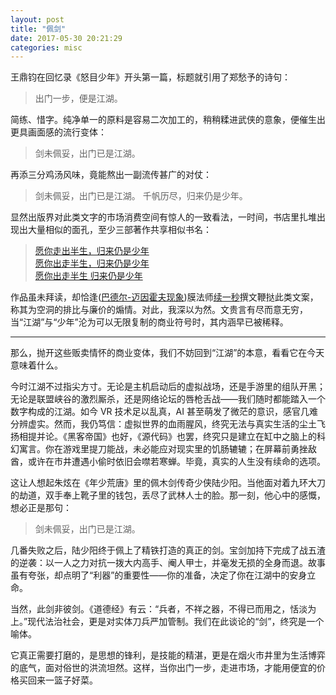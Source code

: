 ```yaml
---
layout: post
title: "佩剑"
date: 2017-05-30 20:21:29
categories: misc
---
```


王鼎钧在回忆录《怒目少年》开头第一篇，标题就引用了郑愁予的诗句：

> 出门一步，便是江湖。

简练、惜字。纯净单一的原料是容易二次加工的，稍稍糅进武侠的意象，便催生出更具画面感的流行变体：

> 剑未佩妥，出门已是江湖。

再添三分鸡汤风味，竟能熬出一副流传甚广的对仗：

> 剑未佩妥，出门已是江湖。
> 千帆历尽，归来仍是少年。

显然出版界对此类文字的市场消费空间有惊人的一致看法，一时间，书店里扎堆出现出大量相似的面孔，至少三部著作共享相似书名：

> [愿你走出半生，归来仍是少年](https://book.douban.com/subject/26807431/)  
> [愿你出走半生，归来仍是少年](https://book.douban.com/subject/26830671/)  
> [愿你出走半生 归来仍是少年](https://book.douban.com/subject/26957980/)

作品虽未拜读，却恰逢([巴德尔-迈因霍夫现象](http://localhost-8080.com/2010/10/baader-meinhof-phenomenon/))膜法师[续一秒](http://mp.weixin.qq.com/s/z_E0o5mX-vrh0i2GJfq02Q)撰文鞭挞此类文案，称其为空洞的排比与廉价的煽情。对此，我深以为然。文贵言有尽而意无穷，当“江湖”与“少年”沦为可以无限复制的商业符号时，其内涵早已被稀释。

---

那么，抛开这些贩卖情怀的商业变体，我们不妨回到“江湖”的本意，看看它在今天意味着什么。

今时江湖不过指尖方寸。无论是主机启动后的虚拟战场，还是手游里的组队开黑；无论是联盟峡谷的激烈厮杀，还是网络论坛的唇枪舌战——我们随时都能踏入一个数字构成的江湖。如今 VR 技术足以乱真，AI 甚至萌发了微茫的意识，感官几难分辨虚实。然而，我仍笃信：虚拟世界的血雨腥风，终究无法与真实生活的尘土飞扬相提并论。《黑客帝国》也好，《源代码》也罢，终究只是建立在缸中之脑上的科幻寓言。你在游戏里提刀能战，未必能应对现实里的饥肠辘辘；在屏幕前勇挫敌酋，或许在市井遭遇小偷时依旧会噤若寒蝉。毕竟，真实的人生没有续命的选项。

这让人想起朱炫在《年少荒唐》里的佩木剑传奇少侠陆少阳。当他面对着九环大刀的劫道，双手奉上靴子里的钱包，丢尽了武林人士的脸。那一刻，他心中的感慨，想必正是那句：

> 剑未佩妥，出门已是江湖。

几番失败之后，陆少阳终于佩上了精铁打造的真正的剑。宝剑加持下完成了战五渣的逆袭：以一人之力对抗一拨大内高手、阉人甲士，并毫发无损的全身而退。故事虽有夸张，却点明了“利器”的重要性——你的准备，决定了你在江湖中的安身立命。

当然，此剑非彼剑。《道德经》有云：“兵者，不祥之器，不得已而用之，恬淡为上。”现代法治社会，更是对实体刀兵严加管制。我们在此谈论的“剑”，终究是一个喻体。

它真正需要打磨的，是思想的锋利，是技能的精湛，更是在烟火市井里为生活博弈的底气，面对俗世的洪流坦然。这样，当你出门一步，走进市场，才能用便宜的价格买回来一篮子好菜。
